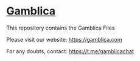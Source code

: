 [<h1>Gamblica</h1>](https://gamblica.com/)

This repository contains the Gamblica Files

Please visit our website: https://gamblica.com

For any doubts, contact: https://t.me/gamblicachat
